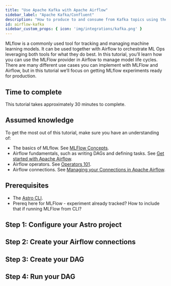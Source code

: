 ```yaml
---
title: "Use Apache Kafka with Apache Airflow"
sidebar_label: "Apache Kafka/Confluent"
description: "How to produce to and consume from Kafka topics using the Airflow Kafka provider"
id: airflow-kafka
sidebar_custom_props: { icon: 'img/integrations/kafka.png' }
---
```


MLflow is a commonly used tool for tracking and managing machine learning models. It can be used together with Airflow to orchestrate ML Ops leveraging both tools for what they do best. In this tutorial, you’ll learn how you can use the MLFlow provider in Airflow to manage model life cycles. There are many different use cases you can implement with MLFlow and Airflow, but in this tutorial we’ll focus on getting MLflow experiments ready for production.

## Time to complete

This tutorial takes approximately 30 minutes to complete.

## Assumed knowledge

To get the most out of this tutorial, make sure you have an understanding of:

- The basics of MLflow. See [MLFlow Concepts](https://mlflow.org/docs/latest/concepts.html).
- Airflow fundamentals, such as writing DAGs and defining tasks. See [Get started with Apache Airflow](get-started-with-airflow.md).
- Airflow operators. See [Operators 101](what-is-an-operator.md).
- Airflow connections. See [Managing your Connections in Apache Airflow](connections.md).

## Prerequisites

- The [Astro CLI](https://docs.astronomer.io/astro/cli/get-started).
- Prereq here for MLFlow - experiment already tracked? How to include that if running MLFlow from CLI?

## Step 1: Configure your Astro project


## Step 2: Create your Airflow connections

## Step 3: Create your DAG

## Step 4: Run your DAG